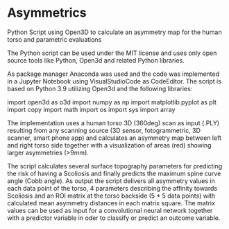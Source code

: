 # Asymmetrics
Python Script using Open3D to calculate an asymmetry map for the human torso and parametric evaluations

The Python script can be used under the MIT license and uses only open source tools like Python, Open3d
and related Python libraries.

As package manager Anaconda was used and the code was implemented in a Jupyter Notebook using VisualStudioCode
as CodeEditor. The script is based on Python 3.9 utilizing Open3d and the following libraries:

import open3d as o3d
import numpy as np
import matplotlib.pyplot as plt
import copy
import math
import os
import sys
import array

The implementation uses a human torso 3D (360deg) scan as input (.PLY) resulting from any scanning source (3D sensor,
fotogrammetric, 3D scanner, smart phone app) and calculates an asymmetry map between left and right torso side together
with a visualization of areas (red) showing larger asymmetries (>9mm).

The script calculates several surface topography parameters for predicting the risk of having a Scoliosis and finally
predicts the maximum spine curve angle (Cobb angle). As output the script delivers all asymmetry values in each data
point of the torso, 4 parameters describing the affinity towards Scoliosis and an ROI matrix at the torso backside
(5 * 5 data points) with calculated mean asymmetry distances in each matrix square. The matrix values can be used
as input for a convolutional neural network together with a predictor variable in oder to classify or predict an
outcome variable.
